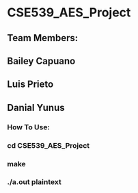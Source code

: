 # CSE539_AES_Project

## Team Members:
## Bailey Capuano
## Luis Prieto
## Danial Yunus

### How To Use:
### cd CSE539_AES_Project
### make
### ./a.out plaintext

